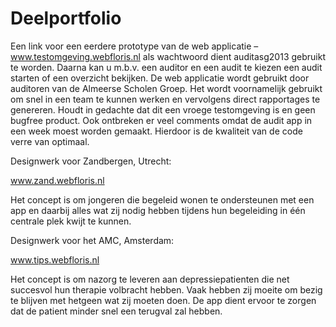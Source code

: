 Deelportfolio
=============

Een link voor een eerdere prototype van de web applicatie – www.testomgeving.webfloris.nl als wachtwoord dient auditasg2013 gebruikt te worden. Daarna kan u m.b.v. een auditor en een audit te kiezen een audit starten of een overzicht bekijken. De web applicatie wordt gebruikt door auditoren van de Almeerse Scholen Groep. 
Het wordt voornamelijk gebruikt om snel in een team te kunnen werken en vervolgens direct rapportages te genereren. Houdt in gedachte dat dit een vroege testomgeving is en geen bugfree product.
Ook ontbreken er veel comments omdat de audit app in een week moest worden gemaakt. Hierdoor is de kwaliteit van de code verre van optimaal.



Designwerk voor Zandbergen, Utrecht:

www.zand.webfloris.nl

Het concept is om jongeren die begeleid wonen te ondersteunen met een app en daarbij alles wat zij nodig hebben tijdens hun begeleiding in één centrale plek kwijt te kunnen.


Designwerk voor het AMC, Amsterdam:

www.tips.webfloris.nl

Het concept is om nazorg te leveren aan depressiepatienten die net succesvol hun therapie volbracht hebben. Vaak hebben zij moeite om bezig te blijven met hetgeen wat zij moeten doen. De app dient ervoor te zorgen dat de patient minder snel een terugval zal hebben.
